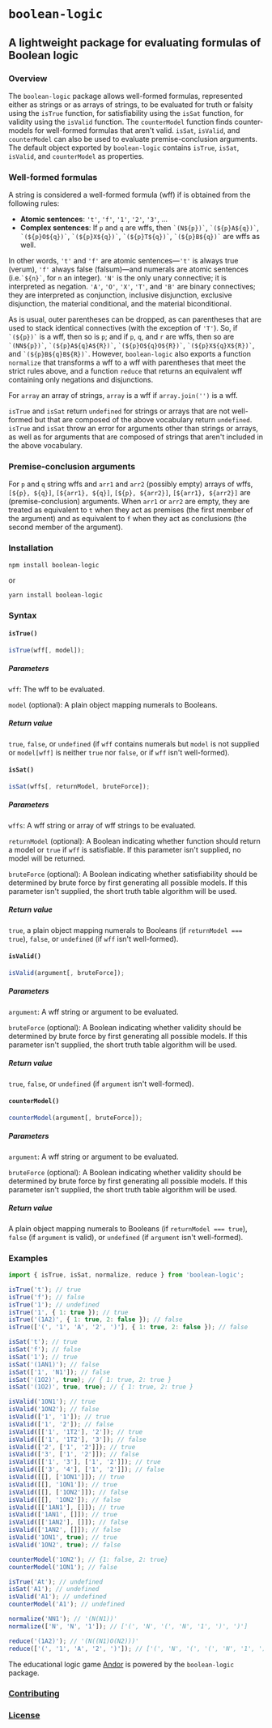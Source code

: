 # `boolean-logic`

## A lightweight package for evaluating formulas of Boolean logic

### Overview

The `boolean-logic` package allows well-formed formulas, represented either as strings or as arrays of strings, to be evaluated for truth or falsity using the `isTrue` function, for satisfiability using the `isSat` function, for validity using the `isValid` function. The `counterModel` function finds counter-models for well-formed formulas that aren't valid. `isSat`, `isValid`, and `counterModel` can also be used to evaluate premise-conclusion arguments. The default object exported by `boolean-logic` contains `isTrue`, `isSat`, `isValid`, and `counterModel` as properties.

### Well-formed formulas

A string is considered a well-formed formula (wff) if is obtained from the following rules:

* **Atomic sentences**: `'t'`, `'f'`, `'1'`, `'2'`, `'3'`, ...
* **Complex sentences**: If `p` and `q` are wffs, then `` `(N${p})` ``, `` `(${p}A${q})` ``, `` `(${p}O${q})` ``, `` `(${p}X${q})` ``, `` `(${p}T${q})` ``, `` `(${p}B${q})` `` are wffs as well.

In other words, `'t'` and `'f'` are atomic sentences&mdash;`'t'` is always true (verum), `'f'` always false (falsum)&mdash;and numerals are atomic sentences (i.e.`` `${n}` ``, for `n` an integer). `'N'` is the only unary connective; it is interpreted as negation. `'A'`, `'O'`, `'X'`, `'T'`, and `'B'` are binary connectives; they are interpreted as conjunction, inclusive disjunction, exclusive disjunction, the material conditional, and the material biconditional.

As is usual, outer parentheses can be dropped, as can parentheses that are used to stack identical connectives (with the exception of `'T'`). So, if `` `(${p})` `` is a wff, then so is `p`; and if `p`, `q`, and `r` are wffs, then so are `` `(NN${p})` ``, `` `(${p}A${q}A${R})` ``, `` `(${p}O${q}O${R})` ``, `` `(${p}X${q}X${R})` ``, and `` `(${p}B${q}B${R})` ``. However, `boolean-logic` also exports a function `normalize` that transforms a wff to a wff with parentheses that meet the strict rules above, and a function `reduce` that returns an equivalent wff containing only negations and disjunctions.

For `array` an array of strings, `array` is a wff if `array.join('')` is a wff.

`isTrue` and `isSat` return `undefined` for strings or arrays that are not well-formed but that are composed of the above vocabulary return `undefined`. `isTrue` and `isSat` throw an error for arguments other than strings or arrays, as well as for arguments that are composed of strings that aren't included in the above vocabulary.

### Premise-conclusion arguments

For `p` and `q` string wffs and `arr1` and `arr2` (possibly empty) arrays of wffs, `[${p}, ${q}]`, `[${arr1}, ${q}]`, `[${p}, ${arr2}]`, `[${arr1}, ${arr2}]` are (premise-conclusion) arguments. When `arr1` or `arr2` are empty, they are treated as equivalent to `t` when they act as premises (the first member of the argument) and as equivalent to `f` when they act as conclusions (the second member of the argument).

### Installation

`npm install boolean-logic`

or

`yarn install boolean-logic`

### Syntax

#### `isTrue()`

```javascript
isTrue(wff[, model]);
```

##### Parameters

`wff`: The wff to be evaluated.

`model` (optional): A plain object mapping numerals to Booleans.

##### Return value

`true`, `false`, or `undefined` (if `wff` contains numerals but `model` is not supplied or `model[wff]` is neither `true` nor `false`, or if `wff` isn't well-formed).

#### `isSat()`

```javascript
isSat(wffs[, returnModel, bruteForce]);
```

##### Parameters

`wffs`: A wff string or array of wff strings to be evaluated.

`returnModel` (optional): A Boolean indicating whether function should return a model or `true` if `wff` is satisfiable. If this parameter isn't supplied, no model will be returned.

`bruteForce` (optional): A Boolean indicating whether satisfiability should be determined by brute force by first generating all possible models. If this parameter isn't supplied, the short truth table algorithm will be used.

##### Return value

`true`, a plain object mapping numerals to Booleans (if `returnModel === true`), `false`, or `undefined` (if `wff` isn't well-formed).

#### `isValid()`

```javascript
isValid(argument[, bruteForce]);
```

##### Parameters

`argument`: A wff string or argument to be evaluated.

`bruteForce` (optional): A Boolean indicating whether validity should be determined by brute force by first generating all possible models. If this parameter isn't supplied, the short truth table algorithm will be used.

##### Return value

`true`, `false`, or `undefined` (if `argument` isn't well-formed).

#### `counterModel()`

```javascript
counterModel(argument[, bruteForce]);
```

##### Parameters

`argument`: A wff string or argument to be evaluated.

`bruteForce` (optional): A Boolean indicating whether validity should be determined by brute force by first generating all possible models. If this parameter isn't supplied, the short truth table algorithm will be used.

##### Return value

A plain object mapping numerals to Booleans (if `returnModel === true`), `false` (if `argument` is valid), or `undefined` (if `argument` isn't well-formed).

### Examples

```javascript
import { isTrue, isSat, normalize, reduce } from 'boolean-logic';

isTrue('t'); // true
isTrue('f'); // false
isTrue('1'); // undefined
isTrue('1', { 1: true }); // true
isTrue('(1A2)', { 1: true, 2: false }); // false
isTrue(['(', '1', 'A', '2', ')'], { 1: true, 2: false }); // false

isSat('t'); // true
isSat('f'); // false
isSat('1'); // true
isSat('(1AN1)'); // false
isSat(['1', 'N1']); // false
isSat('(1O2)', true); // { 1: true, 2: true }
isSat('(1O2)', true, true); // { 1: true, 2: true }

isValid('1ON1'); // true
isValid('1ON2'); // false
isValid(['1', '1']); // true
isValid(['1', '2']); // false
isValid([['1', '1T2'], '2']); // true
isValid([['1', '1T2'], '3']); // false
isValid(['2', ['1', '2']]); // true
isValid(['3', ['1', '2']]); // false
isValid([['1', '3'], ['1', '2']]); // true
isValid([['3', '4'], ['1', '2']]); // false
isValid([[], ['1ON1']]); // true
isValid([[], '1ON1']); // true
isValid([[], ['1ON2']]); // false
isValid([[], '1ON2']); // false
isValid([['1AN1'], []]); // true
isValid(['1AN1', []]); // true
isValid([['1AN2'], []]); // false
isValid(['1AN2', []]); // false
isValid('1ON1', true); // true
isValid('1ON2', true); // false

counterModel('1ON2'); // {1: false, 2: true}
counterModel('1ON1'); // false

isTrue('At'); // undefined
isSat('A1'); // undefined
isValid('A1'); // undefined
counterModel('A1'); // undefined

normalize('NN1'); // '(N(N1))'
normalize(['N', 'N', '1']); // ['(', 'N', '(', 'N', '1', ')', ')']

reduce('(1A2)'); // '(N((N1)O(N2)))'
reduce(['(', '1', 'A', '2', ')']); // ['(', 'N', '(', '(', 'N', '1', ')', 'O', '(', 'N', '2', ')', ')', ')']
```

The educational logic game [Andor](http://www.andor.fun) is powered by the `boolean-logic` package.

### [Contributing](./CONTRIBUTING.md)

### [License](./LICENSE)
